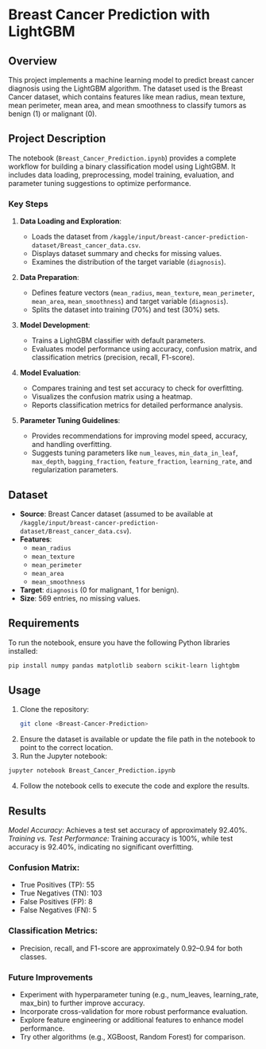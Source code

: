 # Breast Cancer Prediction with LightGBM

## Overview
This project implements a machine learning model to predict breast cancer diagnosis using the LightGBM algorithm. The dataset used is the Breast Cancer dataset, which contains features like mean radius, mean texture, mean perimeter, mean area, and mean smoothness to classify tumors as benign (1) or malignant (0).

## Project Description
The notebook (`Breast_Cancer_Prediction.ipynb`) provides a complete workflow for building a binary classification model using LightGBM. It includes data loading, preprocessing, model training, evaluation, and parameter tuning suggestions to optimize performance.

### Key Steps
1. **Data Loading and Exploration**:
   - Loads the dataset from `/kaggle/input/breast-cancer-prediction-dataset/Breast_cancer_data.csv`.
   - Displays dataset summary and checks for missing values.
   - Examines the distribution of the target variable (`diagnosis`).

2. **Data Preparation**:
   - Defines feature vectors (`mean_radius`, `mean_texture`, `mean_perimeter`, `mean_area`, `mean_smoothness`) and target variable (`diagnosis`).
   - Splits the dataset into training (70%) and test (30%) sets.

3. **Model Development**:
   - Trains a LightGBM classifier with default parameters.
   - Evaluates model performance using accuracy, confusion matrix, and classification metrics (precision, recall, F1-score).

4. **Model Evaluation**:
   - Compares training and test set accuracy to check for overfitting.
   - Visualizes the confusion matrix using a heatmap.
   - Reports classification metrics for detailed performance analysis.

5. **Parameter Tuning Guidelines**:
   - Provides recommendations for improving model speed, accuracy, and handling overfitting.
   - Suggests tuning parameters like `num_leaves`, `min_data_in_leaf`, `max_depth`, `bagging_fraction`, `feature_fraction`, `learning_rate`, and regularization parameters.

## Dataset
- **Source**: Breast Cancer dataset (assumed to be available at `/kaggle/input/breast-cancer-prediction-dataset/Breast_cancer_data.csv`).
- **Features**: 
  - `mean_radius`
  - `mean_texture`
  - `mean_perimeter`
  - `mean_area`
  - `mean_smoothness`
- **Target**: `diagnosis` (0 for malignant, 1 for benign).
- **Size**: 569 entries, no missing values.

## Requirements
To run the notebook, ensure you have the following Python libraries installed:
```bash
pip install numpy pandas matplotlib seaborn scikit-learn lightgbm
```

## Usage
1. Clone the repository:
   ```bash
   git clone <Breast-Cancer-Prediction>
   ```
2. Ensure the dataset is available or update the file path in the notebook to point to the correct location.
3. Run the Jupyter notebook:
```bash
jupyter notebook Breast_Cancer_Prediction.ipynb
```
4. Follow the notebook cells to execute the code and explore the results.

## Results
*Model Accuracy:* Achieves a test set accuracy of approximately 92.40%.
*Training vs. Test Performance:* Training accuracy is 100%, while test accuracy is 92.40%, indicating no significant overfitting.

### Confusion Matrix:
* True Positives (TP): 55
* True Negatives (TN): 103
* False Positives (FP): 8
* False Negatives (FN): 5

### Classification Metrics:
* Precision, recall, and F1-score are approximately 0.92–0.94 for both classes.

### Future Improvements
* Experiment with hyperparameter tuning (e.g., num_leaves, learning_rate, max_bin) to further improve accuracy.
* Incorporate cross-validation for more robust performance evaluation.
* Explore feature engineering or additional features to enhance model performance.
* Try other algorithms (e.g., XGBoost, Random Forest) for comparison.

   
